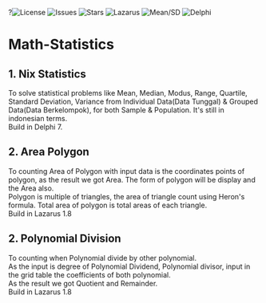 ?![License](https://img.shields.io/github/license/nix97/math-statistics)
![Issues](https://img.shields.io/github/issues/nix97/math-statistics)
![Stars](https://img.shields.io/github/stars/nix97/math-statistics)
![Lazarus](https://img.shields.io/badge/Built%20with-Lazarus-blue?logo=pascal)
![Mean/SD](https://img.shields.io/badge/Statistics-Mean%20%7C%20SD%20%7C%20Var-blue)
![Delphi](https://img.shields.io/badge/Built%20with-Delphi-red?logo=delphi&logoColor=white)

# Math-Statistics
## 1. Nix Statistics
To solve statistical problems like Mean, Median, Modus, Range, Quartile, Standard Deviation, Variance from Individual Data(Data Tunggal) & Grouped Data(Data Berkelompok), for both Sample & Population. It's still in indonesian terms.<br>
Build in Delphi 7.<br>
## 2. Area Polygon
To counting Area of Polygon with input data is the coordinates points of polygon, as the result we got Area. The form of polygon will be display and the Area also.<br>
Polygon is multiple of triangles, the area of triangle count using Heron's formula. Total area of polygon is total areas of each triangle.<br> 
Build in Lazarus 1.8<br>
## 2. Polynomial Division
To counting when Polynomial divide by other polynomial.<br>
As the input is degree of Polynomial Dividend, Polynomial divisor, input in the grid table the coefficients of both polynomial.<br>
As the result we got Quotient and Remainder.<br> 
Build in Lazarus 1.8<br>

